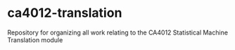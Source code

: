 # ca4012-translation
Repository for organizing all work relating to the CA4012 Statistical Machine Translation module
